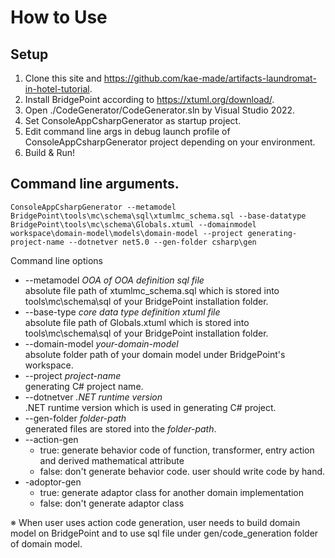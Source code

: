 # How to Use  
## Setup
1. Clone this site and https://github.com/kae-made/artifacts-laundromat-in-hotel-tutorial.  
1. Install BridgePoint according to https://xtuml.org/download/.  
1. Open ./CodeGenerator/CodeGenerator.sln by Visual Studio 2022.  
1. Set ConsoleAppCsharpGenerator as startup project.   
1. Edit command line args in debug launch profile of ConsoleAppCsharpGenerator project depending on your environment.  
6. Build & Run!

## Command line arguments.
```shell
ConsoleAppCsharpGenerator --metamodel BridgePoint\tools\mc\schema\sql\xtumlmc_schema.sql --base-datatype BridgePoint\tools\mc\schema\Globals.xtuml --domainmodel workspace\domain-model\models\domain-model --project generating-project-name --dotnetver net5.0 --gen-folder csharp\gen
```
Command line options  
- --metamodel  <i>OOA of OOA definition sql file</i>  
absolute file path of xtumlmc_schema.sql which is stored into tools\mc\schema\sql of your BridgePoint installation folder.
- --base-type <i>core data type definition xtuml file</i>  
absolute file path of Globals.xtuml which is stored into tools\mc\schema\sql of your BridgePoint installation folder.  
- --domain-model <i>your-domain-model</i>  
absolute folder path of your domain model under BridgePoint's workspace.  
- --project <i>project-name</i>  
generating C# project name.  
- --dotnetver <i>.NET runtime version</i>  
.NET runtime version which is used in generating C# project.  
- --gen-folder <i>folder-path</i>  
generated files are stored into the <i>folder-path</i>.
- --action-gen
    - true: generate behavior code of function, transformer, entry action and derived mathematical attribute
    - false: don't generate behavior code. user should write code by hand.
- -adoptor-gen
    - true: generate adaptor class for another domain implementation
    - false: don't generate adaptor class

※ When user uses action code generation, user needs to build domain model on BridgePoint and to use sql file under gen/code_generation folder of domain model.
